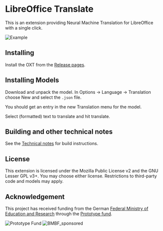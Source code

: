 # LibreOffice Translate

This is an extension providing Neural Machine Translation for
LibreOffice with a single click.


![Example](webpage/screenshot.png)

## Installing

Install the OXT from the [Release pages](https://github.com/Myria-de/lotranslate/releases/).

## Installing Models

Download and unpack the model.
In Options -> Language -> Translation choose New and select the `.json` file.

You should get an entry in the new Translation menu for the model.

Select (formatted) text to translate and hit translate.

## Building and other technical notes

See the [Technical notes](webpage/technical_notes.md) for build instructions.

## License

This extension is licensed under the Mozilla Public License v2 and the GNU
Lesser GPL v3+. You may choose either license. Restrictions to
third-party code and models may apply.

## Acknowledgement

This project has received funding from the German [Federal Ministry of
Education and Research](https://bmbf.de/) through the
[Prototype fund](https://prototypefund.de/).

![Prototype Fund](webpage/PrototypeFund-P-Logo.png) ![BMBF_sponsored](webpage/BMBF_sponsored.jpg)
